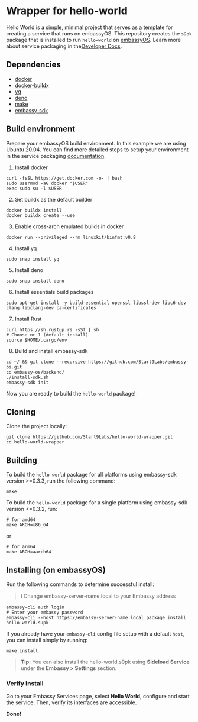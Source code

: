# Wrapper for hello-world

Hello World is a simple, minimal project that serves as a template for creating a service that runs on embassyOS. This repository creates the `s9pk` package that is installed to run `hello-world` on [embassyOS](https://github.com/Start9Labs/embassy-os/). Learn more about service packaging in the[Developer Docs](https://start9.com/latest/developer-docs/).

## Dependencies

- [docker](https://docs.docker.com/get-docker)
- [docker-buildx](https://docs.docker.com/buildx/working-with-buildx/)
- [yq](https://mikefarah.gitbook.io/yq)
- [deno](https://deno.land/)
- [make](https://www.gnu.org/software/make/)
- [embassy-sdk](https://github.com/Start9Labs/embassy-os/tree/master/backend)

## Build environment
Prepare your embassyOS build environment. In this example we are using Ubuntu 20.04. You can find more detailed steps to setup your environment in the service packaging [documentation](https://github.com/Start9Labs/service-pipeline#development-environment).

1. Install docker
```
curl -fsSL https://get.docker.com -o- | bash
sudo usermod -aG docker "$USER"
exec sudo su -l $USER
```
2. Set buildx as the default builder
```
docker buildx install
docker buildx create --use
```
3. Enable cross-arch emulated builds in docker
```
docker run --privileged --rm linuxkit/binfmt:v0.8
```
4. Install yq
```
sudo snap install yq
```
5. Install deno
```
sudo snap install deno
```
6. Install essentials build packages
```
sudo apt-get install -y build-essential openssl libssl-dev libc6-dev clang libclang-dev ca-certificates
```
7. Install Rust
```
curl https://sh.rustup.rs -sSf | sh
# Choose nr 1 (default install)
source $HOME/.cargo/env
```
8. Build and install embassy-sdk
```
cd ~/ && git clone --recursive https://github.com/Start9Labs/embassy-os.git
cd embassy-os/backend/
./install-sdk.sh
embassy-sdk init
```
Now you are ready to build the `hello-world` package!

## Cloning

Clone the project locally:

```
git clone https://github.com/Start9Labs/hello-world-wrapper.git
cd hello-world-wrapper
```

## Building

To build the `hello-world` package for all platforms using embassy-sdk version >=0.3.3, run the following command:

```
make
```

To build the `hello-world` package for a single platform using embassy-sdk version <=0.3.2, run:

```
# for amd64
make ARCH=x86_64
```
or
```
# for arm64
make ARCH=aarch64
```

## Installing (on embassyOS)

Run the following commands to determine successful install:
> :information_source: Change embassy-server-name.local to your Embassy address

```
embassy-cli auth login
# Enter your embassy password
embassy-cli --host https://embassy-server-name.local package install hello-world.s9pk
```

If you already have your `embassy-cli` config file setup with a default `host`, you can install simply by running:

```
make install
```

> **Tip:** You can also install the hello-world.s9pk using **Sideload Service** under the **Embassy > Settings** section.

### Verify Install

Go to your Embassy Services page, select **Hello World**, configure and start the service. Then, verify its interfaces are accessible.

**Done!** 
